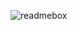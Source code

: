 ![readmebox](https://github.com/zenaufa/zenaufa/assets/11049407/db381d99-3128-41ad-aa0a-f3fd3c12b4c7)
